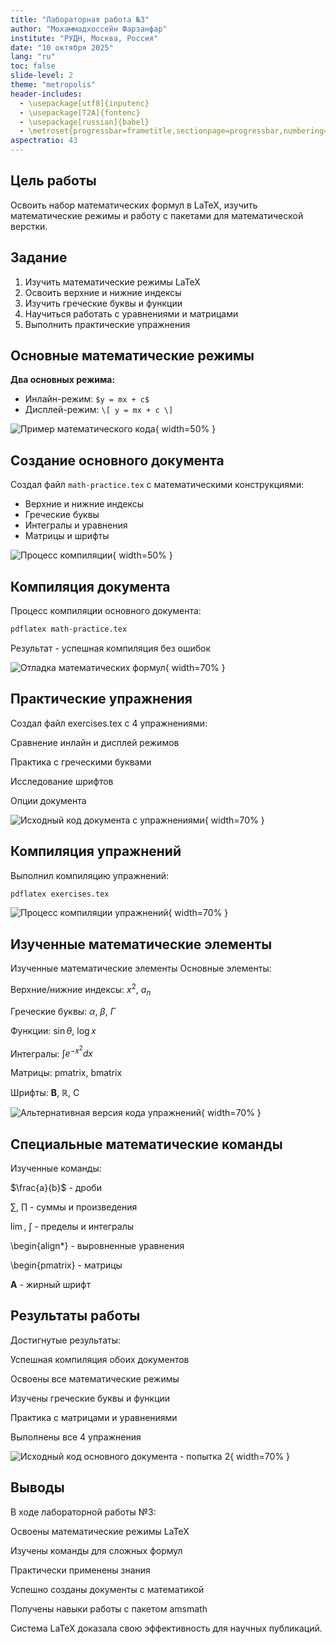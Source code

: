 ```yaml
---
title: "Лабораторная работа №3"
author: "Мохаммадхоссейн Фарзанфар"
institute: "РУДН, Москва, Россия"
date: "10 октября 2025"
lang: "ru"
toc: false
slide-level: 2
theme: "metropolis"
header-includes:
  - \usepackage[utf8]{inputenc}
  - \usepackage[T2A]{fontenc}
  - \usepackage[russian]{babel}
  - \metroset{progressbar=frametitle,sectionpage=progressbar,numbering=fraction}
aspectratio: 43
---
```


## Цель работы

Освоить набор математических формул в LaTeX, изучить математические режимы и работу с пакетами для математической верстки.

## Задание

1. Изучить математические режимы LaTeX
2. Освоить верхние и нижние индексы
3. Изучить греческие буквы и функции
4. Научиться работать с уравнениями и матрицами
5. Выполнить практические упражнения

## Основные математические режимы

**Два основных режима:**
- Инлайн-режим: `$y = mx + c$`
- Дисплей-режим: `\[ y = mx + c \]`

![Пример математического кода](image_02.jpg){ width=50% }

## Создание основного документа
Создал файл `math-practice.tex` с математическими конструкциями:

- Верхние и нижние индексы
- Греческие буквы
- Интегралы и уравнения
- Матрицы и шрифты

![Процесс компиляции](image_01.jpg){ width=50% }

## Компиляция документа
Процесс компиляции основного документа:

```bash
pdflatex math-practice.tex
```
Результат - успешная компиляция без ошибок

![Отладка математических формул](image_03.jpg){ width=70% }

## Практические упражнения
Создал файл exercises.tex с 4 упражнениями:

Сравнение инлайн и дисплей режимов

Практика с греческими буквами

Исследование шрифтов

Опции документа

![Исходный код документа с упражнениями](image_06.jpg){ width=70% }

## Компиляция упражнений
Выполнил компиляцию упражнений:
```bash
pdflatex exercises.tex
```
![Процесс компиляции упражнений](image_05.jpg){ width=70% }

## Изученные математические элементы
Изученные математические элементы
Основные элементы:

Верхние/нижние индексы: $x^2$, $a_n$

Греческие буквы: $\alpha$, $\beta$, $\Gamma$

Функции: $\sin\theta$, $\log x$

Интегралы: $\int e^{-x^2} dx$

Матрицы: pmatrix, bmatrix

Шрифты: $\mathbf{B}$, $\mathbb{R}$, $\mathrm{C}$

![Альтернативная версия кода упражнений](image_07.jpg){ width=70% }

## Специальные математические команды
Изученные команды:

$\frac{a}{b}$ - дроби

$\sum$, $\prod$ - суммы и произведения

$\lim$, $\int$ - пределы и интегралы

\begin{align*} - выровненные уравнения

\begin{pmatrix} - матрицы

$\mathbf{A}$ - жирный шрифт

## Результаты работы
Достигнутые результаты:

Успешная компиляция обоих документов

Освоены все математические режимы

Изучены греческие буквы и функции

Практика с матрицами и уравнениями

Выполнены все 4 упражнения

![Исходный код основного документа - попытка 2](image_04.jpg){ width=70% }

## Выводы
В ходе лабораторной работы №3:

Освоены математические режимы LaTeX

Изучены команды для сложных формул

Практически применены знания

Успешно созданы документы с математикой

Получены навыки работы с пакетом amsmath

Система LaTeX доказала свою эффективность для научных публикаций.
